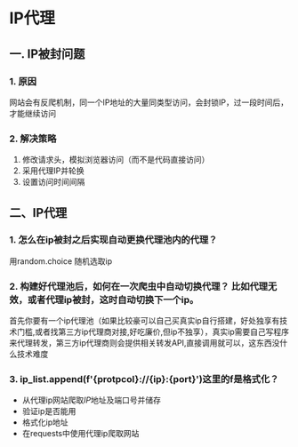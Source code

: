 # IP代理

## 一. IP被封问题

### 1. 原因

网站会有反爬机制，同一个IP地址的大量同类型访问，会封锁IP，过一段时间后，才能继续访问

### 2. 解决策略

1. 修改请求头，模拟浏览器访问（而不是代码直接访问）
2. 采用代理IP并轮换
3. 设置访问时间间隔

## 二、IP代理

### 1. 怎么在ip被封之后实现自动更换代理池内的代理？

用random.choice 随机选取ip

### 2. 构建好代理池后，如何在一次爬虫中自动切换代理？ 比如代理无效，或者代理ip被封，这时自动切换下一个ip。

首先你要有一个ip代理池（如果比较豪可以自己买真实ip自行搭建，好处独享有技术门槛,或者找第三方ip代理商对接,好吃廉价,但ip不独享），真实ip需要自己写程序来代理转发，第三方ip代理商则会提供相关转发API,直接调用就可以，这东西没什么技术难度

###  3. ip_list.append(f'{protpcol}://{ip}:{port}')这里的f是格式化？

- 从代理ip网站爬取*IP*地址及端口号并储存
- 验证ip是否能用
- 格式化ip地址
- 在requests中使用代理ip爬取网站



